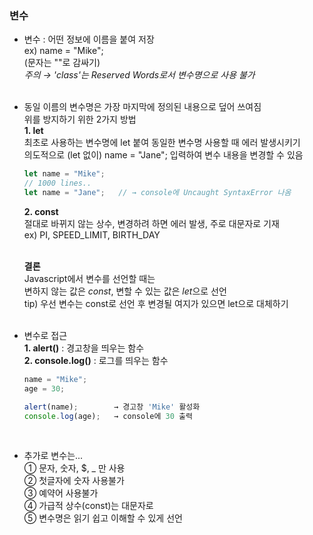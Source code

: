 ### 변수

- 변수 : 어떤 정보에 이름을 붙여 저장   
  ex) name = "Mike";   
  (문자는 ""로 감싸기)   
  *주의 → 'class'는 Reserved Words로서 변수명으로 사용 불가*   
  <br>

- 동일 이름의 변수명은 가장 마지막에 정의된 내용으로 덮어 쓰여짐   
  위를 방지하기 위한 2가지 방법   
  **1. let**   
  최초로 사용하는 변수명에 let 붙여 동일한 변수명 사용할 때 에러 발생시키기   
  의도적으로 (let 없이) name = "Jane"; 입력하여 변수 내용을 변경할 수 있음
  ``` Javascript
  let name = "Mike";
  // 1000 lines..
  let name = "Jane";   // → console에 Uncaught SyntaxError 나옴   
  ```

  **2. const**   
    절대로 바뀌지 않는 상수, 변경하려 하면 에러 발생, 주로 대문자로 기재   
    ex) PI, SPEED_LIMIT, BIRTH_DAY   
    <br>

  **결론**   
    Javascript에서 변수를 선언할 때는   
    변하지 않는 값은 *const*, 변할 수 있는 값은 *let*으로 선언   
    tip) 우선 변수는 const로 선언 후 변경될 여지가 있으면 let으로 대체하기   
    <br>

- 변수로 접근   
  **1. alert()** : 경고창을 띄우는 함수   
  **2. console.log()** : 로그를 띄우는 함수   
  ``` Javascript
  name = "Mike";
  age = 30;

  alert(name);        → 경고창 'Mike' 활성화
  console.log(age);   → console에 30 출력
  ```
  <br>

- 추가로 변수는...    
  ① 문자, 숫자, $, _ 만 사용   
  ② 첫글자에 숫자 사용불가   
  ③ 예약어 사용불가   
  ④ 가급적 상수(const)는 대문자로   
  ⑤ 변수명은 읽기 쉽고 이해할 수 있게 선언
